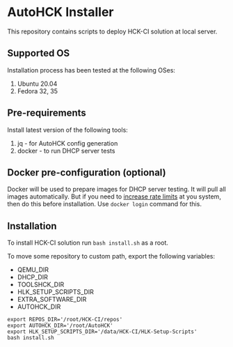 # AutoHCK Installer

This repository contains scripts to deploy HCK-CI solution at local server.

## Supported OS

Installation process has been tested at the following OSes:

1. Ubuntu 20.04
2. Fedora 32, 35

## Pre-requirements

Install latest version of the following tools:

1. jq - for AutoHCK config generation
2. docker - to run DHCP server tests

## Docker pre-configuration (optional)

Docker will be used to prepare images for DHCP server testing.
It will pull all images automatically. But if you need to [increase rate limits](https://www.docker.com/increase-rate-limits)
at you system, then do this before installation. Use `docker login` command for this.

## Installation

To install HCK-CI solution run `bash install.sh` as a root.

To move some repository to custom path, export the following variables:
  - QEMU_DIR
  - DHCP_DIR
  - TOOLSHCK_DIR
  - HLK_SETUP_SCRIPTS_DIR
  - EXTRA_SOFTWARE_DIR
  - AUTOHCK_DIR

```
export REPOS_DIR='/root/HCK-CI/repos'
export AUTOHCK_DIR='/root/AutoHCK'
export HLK_SETUP_SCRIPTS_DIR='/data/HCK-CI/HLK-Setup-Scripts'
bash install.sh
```
